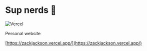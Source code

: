 # Sup nerds :wave:

![Vercel](https://therealsujitk-vercel-badge.vercel.app/?app=zackjackson)

Personal website

[https://zackjackson.vercel.app/](https://zackjackson.vercel.app/)
